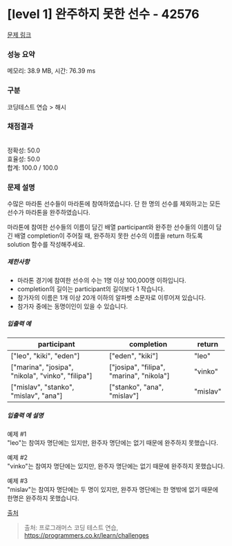 # [level 1] 완주하지 못한 선수 - 42576 

[문제 링크](https://school.programmers.co.kr/learn/courses/30/lessons/42576?language=python3) 

### 성능 요약

메모리: 38.9 MB, 시간: 76.39 ms

### 구분

코딩테스트 연습 > 해시

### 채점결과

<br/>정확성: 50.0<br/>효율성: 50.0<br/>합계: 100.0 / 100.0

### 문제 설명

<p style="user-select: auto;">수많은 마라톤 선수들이 마라톤에 참여하였습니다. 단 한 명의 선수를 제외하고는 모든 선수가 마라톤을 완주하였습니다.</p>

<p style="user-select: auto;">마라톤에 참여한 선수들의 이름이 담긴 배열 participant와 완주한 선수들의 이름이 담긴 배열 completion이 주어질 때, 완주하지 못한 선수의 이름을 return 하도록 solution 함수를 작성해주세요.</p>

<h5 style="user-select: auto;">제한사항</h5>

<ul style="user-select: auto;">
<li style="user-select: auto;">마라톤 경기에 참여한 선수의 수는 1명 이상 100,000명 이하입니다.</li>
<li style="user-select: auto;">completion의 길이는 participant의 길이보다 1 작습니다.</li>
<li style="user-select: auto;">참가자의 이름은 1개 이상 20개 이하의 알파벳 소문자로 이루어져 있습니다.</li>
<li style="user-select: auto;">참가자 중에는 동명이인이 있을 수 있습니다.</li>
</ul>

<h5 style="user-select: auto;">입출력 예</h5>
<table class="table" style="user-select: auto;">
        <thead style="user-select: auto;"><tr style="user-select: auto;">
<th style="user-select: auto;">participant</th>
<th style="user-select: auto;">completion</th>
<th style="user-select: auto;">return</th>
</tr>
</thead>
        <tbody style="user-select: auto;"><tr style="user-select: auto;">
<td style="user-select: auto;">["leo", "kiki", "eden"]</td>
<td style="user-select: auto;">["eden", "kiki"]</td>
<td style="user-select: auto;">"leo"</td>
</tr>
<tr style="user-select: auto;">
<td style="user-select: auto;">["marina", "josipa", "nikola", "vinko", "filipa"]</td>
<td style="user-select: auto;">["josipa", "filipa", "marina", "nikola"]</td>
<td style="user-select: auto;">"vinko"</td>
</tr>
<tr style="user-select: auto;">
<td style="user-select: auto;">["mislav", "stanko", "mislav", "ana"]</td>
<td style="user-select: auto;">["stanko", "ana", "mislav"]</td>
<td style="user-select: auto;">"mislav"</td>
</tr>
</tbody>
      </table>
<h5 style="user-select: auto;">입출력 예 설명</h5>

<p style="user-select: auto;">예제 #1<br style="user-select: auto;">
"leo"는 참여자 명단에는 있지만, 완주자 명단에는 없기 때문에 완주하지 못했습니다.</p>

<p style="user-select: auto;">예제 #2<br style="user-select: auto;">
"vinko"는 참여자 명단에는 있지만, 완주자 명단에는 없기 때문에 완주하지 못했습니다.</p>

<p style="user-select: auto;">예제 #3<br style="user-select: auto;">
"mislav"는 참여자 명단에는 두 명이 있지만, 완주자 명단에는 한 명밖에 없기 때문에 한명은 완주하지 못했습니다.</p>

<p style="user-select: auto;"><a href="http://hsin.hr/coci/archive/2014_2015/contest2_tasks.pdf" target="_blank" rel="noopener" style="user-select: auto;">출처</a></p>


> 출처: 프로그래머스 코딩 테스트 연습, https://programmers.co.kr/learn/challenges